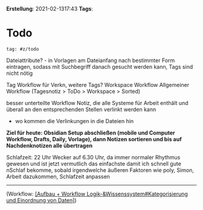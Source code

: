 **Erstellung**: 2021-02-1317:43
**Tags**:

# Todo

````query
tag: #z/todo 
````

Dateiattribute? - in Vorlagen am Dateianfang nach bestimmter Form eintragen, sodass mit Suchbegriff danach gesucht werden kann, Tags sind nicht nötig

Tag Workflow für Verkn, weitere Tags?
Workspace Workflow
Allgemeiner Workflow (Tagesnotiz > ToDo > Workspace > Sorted)

besser unterteilte Workflow Notiz, die alle Systeme für Arbeit enthält und überall an den entsprechenden Stellen verlinkt werden kann
- wo kommen die Verlinkungen in die Dateien hin


**Ziel für heute: Obsidian Setup abschließen (mobile und Computer Workflow, Drafts, Daily, Vorlage), dann Notizen sortieren und bis auf Nachdenknotizen alle übertragen** 

Schlafzeit: 22 Uhr Wecker auf 6.30 Uhr, da immer normaler Rhythmus gewesen und ist jetzt vermutlich das einfachste damit ich schnell gute nSchlaf bekomme, sobald irgendwelche äußeren Faktoren wie poly, Simon, Arbeit dazukommen, Schlafzeit anpassen

---

(Workflow: [[Aufbau + Workflow Logik-&Wissenssystem#Kategorisierung und Einordnung von Daten]](#v/def))